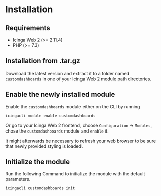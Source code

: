 # Installation <a id="module-customdashboards-installation"></a>

## Requirements <a id="module-customdashboards-installation-requirements"></a>

* Icinga Web 2 (&gt;= 2.11.4)
* PHP (&gt;= 7.3)

## Installation from .tar.gz <a id="module-customdashboards-installation-manual"></a>

Download the latest version and extract it to a folder named `customdashboards`
in one of your Icinga Web 2 module path directories.

## Enable the newly installed module <a id="module-customdashboards-installation-enable"></a>

Enable the `customdashboards` module either on the CLI by running

```sh
icingacli module enable customdashboards
```

Or go to your Icinga Web 2 frontend, choose `Configuration` -&gt; `Modules`, chose the `customdashboards` module and `enable` it.

It might afterwards be necessary to refresh your web browser to be sure that
newly provided styling is loaded.

## Initialize the module <a id="module-customdashboards-installation-enable"></a>

Run the following Command to initialize the module with the default parameters.

```sh
icingacli customdashboards init
```
